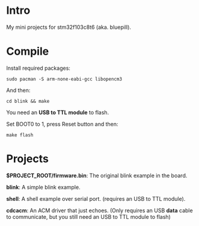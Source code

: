 # Intro

My mini projects for stm32f103c8t6 (aka. bluepill).

# Compile

Install required packages:

`sudo pacman -S arm-none-eabi-gcc libopencm3`

And then:

`cd blink && make`

You need an **USB to TTL module** to flash.

Set BOOT0 to 1, press Reset button and then:

`make flash`

# Projects

**$PROJECT_ROOT/firmware.bin**: The original blink example in the board.

**blink**: A simple blink example.

**shell**: A shell example over serial port. (requires an USB to TTL module).

**cdcacm**: An ACM driver that just echoes. (Only requires an USB **data** cable to communicate, but you still need an USB to TTL module to flash)
